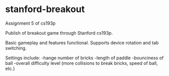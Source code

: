 # stanford-breakout
Assignment 5 of cs193p

Publish of breakout game through Stanford cs193p.

Basic gameplay and features functional. Supports device rotation and tab switching.

Settings include:
-hange number of bricks
-length of paddle
-bounciness of ball
-overall difficulty level (more collisions to break bricks, speed of ball, etc.)
